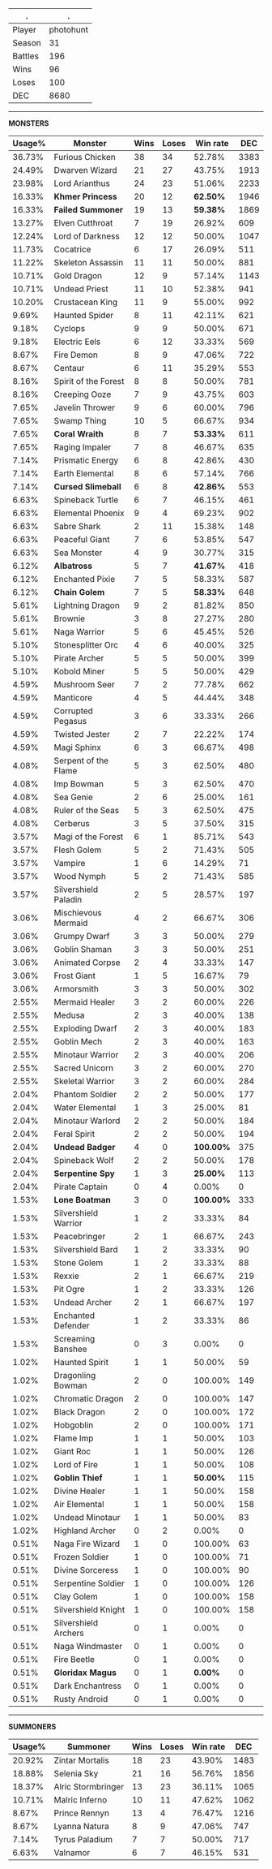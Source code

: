 .|.
|-|-
Player|photohunt
Season|31
Battles|196
Wins|96
Loses|100
DEC|8680

---
**MONSTERS**

Usage%|Monster|Wins|Loses|Win rate|DEC|
-|-|-|-|-|-|
36.73%|Furious Chicken|38|34|52.78%|3383|
24.49%|Dwarven Wizard|21|27|43.75%|1913|
23.98%|Lord Arianthus|24|23|51.06%|2233|
16.33%|**Khmer Princess**|20|12|**62.50%**|1946|
16.33%|**Failed Summoner**|19|13|**59.38%**|1869|
13.27%|Elven Cutthroat|7|19|26.92%|609|
12.24%|Lord of Darkness|12|12|50.00%|1047|
11.73%|Cocatrice|6|17|26.09%|511|
11.22%|Skeleton Assassin|11|11|50.00%|881|
10.71%|Gold Dragon|12|9|57.14%|1143|
10.71%|Undead Priest|11|10|52.38%|941|
10.20%|Crustacean King|11|9|55.00%|992|
9.69%|Haunted Spider|8|11|42.11%|621|
9.18%|Cyclops|9|9|50.00%|671|
9.18%|Electric Eels|6|12|33.33%|569|
8.67%|Fire Demon|8|9|47.06%|722|
8.67%|Centaur|6|11|35.29%|553|
8.16%|Spirit of the Forest|8|8|50.00%|781|
8.16%|Creeping Ooze|7|9|43.75%|603|
7.65%|Javelin Thrower|9|6|60.00%|796|
7.65%|Swamp Thing|10|5|66.67%|934|
7.65%|**Coral Wraith**|8|7|**53.33%**|611|
7.65%|Raging Impaler|7|8|46.67%|635|
7.14%|Prismatic Energy|6|8|42.86%|430|
7.14%|Earth Elemental|8|6|57.14%|766|
7.14%|**Cursed Slimeball**|6|8|**42.86%**|553|
6.63%|Spineback Turtle|6|7|46.15%|461|
6.63%|Elemental Phoenix|9|4|69.23%|902|
6.63%|Sabre Shark|2|11|15.38%|148|
6.63%|Peaceful Giant|7|6|53.85%|547|
6.63%|Sea Monster|4|9|30.77%|315|
6.12%|**Albatross**|5|7|**41.67%**|418|
6.12%|Enchanted Pixie|7|5|58.33%|587|
6.12%|**Chain Golem**|7|5|**58.33%**|648|
5.61%|Lightning Dragon|9|2|81.82%|850|
5.61%|Brownie|3|8|27.27%|280|
5.61%|Naga Warrior|5|6|45.45%|526|
5.10%|Stonesplitter Orc|4|6|40.00%|325|
5.10%|Pirate Archer|5|5|50.00%|399|
5.10%|Kobold Miner|5|5|50.00%|429|
4.59%|Mushroom Seer|7|2|77.78%|662|
4.59%|Manticore|4|5|44.44%|348|
4.59%|Corrupted Pegasus|3|6|33.33%|266|
4.59%|Twisted Jester|2|7|22.22%|174|
4.59%|Magi Sphinx|6|3|66.67%|498|
4.08%|Serpent of the Flame|5|3|62.50%|480|
4.08%|Imp Bowman|5|3|62.50%|470|
4.08%|Sea Genie|2|6|25.00%|161|
4.08%|Ruler of the Seas|5|3|62.50%|475|
4.08%|Cerberus|3|5|37.50%|315|
3.57%|Magi of the Forest|6|1|85.71%|543|
3.57%|Flesh Golem|5|2|71.43%|505|
3.57%|Vampire|1|6|14.29%|71|
3.57%|Wood Nymph|5|2|71.43%|585|
3.57%|Silvershield Paladin|2|5|28.57%|197|
3.06%|Mischievous Mermaid|4|2|66.67%|306|
3.06%|Grumpy Dwarf|3|3|50.00%|279|
3.06%|Goblin Shaman|3|3|50.00%|251|
3.06%|Animated Corpse|2|4|33.33%|147|
3.06%|Frost Giant|1|5|16.67%|79|
3.06%|Armorsmith|3|3|50.00%|302|
2.55%|Mermaid Healer|3|2|60.00%|226|
2.55%|Medusa|2|3|40.00%|138|
2.55%|Exploding Dwarf|2|3|40.00%|183|
2.55%|Goblin Mech|2|3|40.00%|163|
2.55%|Minotaur Warrior|2|3|40.00%|206|
2.55%|Sacred Unicorn|3|2|60.00%|270|
2.55%|Skeletal Warrior|3|2|60.00%|284|
2.04%|Phantom Soldier|2|2|50.00%|177|
2.04%|Water Elemental|1|3|25.00%|81|
2.04%|Minotaur Warlord|2|2|50.00%|184|
2.04%|Feral Spirit|2|2|50.00%|194|
2.04%|**Undead Badger**|4|0|**100.00%**|375|
2.04%|Spineback Wolf|2|2|50.00%|178|
2.04%|**Serpentine Spy**|1|3|**25.00%**|113|
2.04%|Pirate Captain|0|4|0.00%|0|
1.53%|**Lone Boatman**|3|0|**100.00%**|333|
1.53%|Silvershield Warrior|1|2|33.33%|84|
1.53%|Peacebringer|2|1|66.67%|243|
1.53%|Silvershield Bard|1|2|33.33%|90|
1.53%|Stone Golem|1|2|33.33%|88|
1.53%|Rexxie|2|1|66.67%|219|
1.53%|Pit Ogre|1|2|33.33%|126|
1.53%|Undead Archer|2|1|66.67%|197|
1.53%|Enchanted Defender|1|2|33.33%|86|
1.53%|Screaming Banshee|0|3|0.00%|0|
1.02%|Haunted Spirit|1|1|50.00%|59|
1.02%|Dragonling Bowman|2|0|100.00%|149|
1.02%|Chromatic Dragon|2|0|100.00%|147|
1.02%|Black Dragon|2|0|100.00%|172|
1.02%|Hobgoblin|2|0|100.00%|171|
1.02%|Flame Imp|1|1|50.00%|103|
1.02%|Giant Roc|1|1|50.00%|126|
1.02%|Lord of Fire|1|1|50.00%|108|
1.02%|**Goblin Thief**|1|1|**50.00%**|115|
1.02%|Divine Healer|1|1|50.00%|158|
1.02%|Air Elemental|1|1|50.00%|158|
1.02%|Undead Minotaur|1|1|50.00%|83|
1.02%|Highland Archer|0|2|0.00%|0|
0.51%|Naga Fire Wizard|1|0|100.00%|63|
0.51%|Frozen Soldier|1|0|100.00%|71|
0.51%|Divine Sorceress|1|0|100.00%|90|
0.51%|Serpentine Soldier|1|0|100.00%|126|
0.51%|Clay Golem|1|0|100.00%|158|
0.51%|Silvershield Knight|1|0|100.00%|158|
0.51%|Silvershield Archers|0|1|0.00%|0|
0.51%|Naga Windmaster|0|1|0.00%|0|
0.51%|Fire Beetle|0|1|0.00%|0|
0.51%|**Gloridax Magus**|0|1|**0.00%**|0|
0.51%|Dark Enchantress|0|1|0.00%|0|
0.51%|Rusty Android|0|1|0.00%|0|

---
**SUMMONERS**

Usage%|Summoner|Wins|Loses|Win rate|DEC|
-|-|-|-|-|-|
20.92%|Zintar Mortalis|18|23|43.90%|1483|
18.88%|Selenia Sky|21|16|56.76%|1856|
18.37%|Alric Stormbringer|13|23|36.11%|1065|
10.71%|Malric Inferno|10|11|47.62%|1062|
8.67%|Prince Rennyn|13|4|76.47%|1216|
8.67%|Lyanna Natura|8|9|47.06%|747|
7.14%|Tyrus Paladium|7|7|50.00%|717|
6.63%|Valnamor|6|7|46.15%|531|
